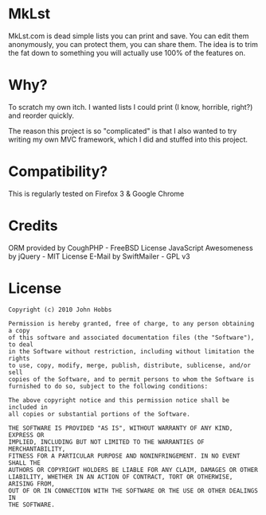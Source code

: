# MkLst

MkLst.com is dead simple lists you can print and save.  You can edit them anonymously, you can protect them, you can share them.  The idea is to trim the fat down to something you will actually use 100% of the features on.

# Why?

To scratch my own itch. I wanted lists I could print (I know, horrible, right?) and reorder quickly.

The reason this project is so "complicated" is that I also wanted to try writing my own MVC framework, which I did and stuffed into this project.

# Compatibility?

This is regularly tested on Firefox 3 & Google Chrome

# Credits

ORM provided by CoughPHP - FreeBSD License
JavaScript Awesomeness by jQuery - MIT License
E-Mail by SwiftMailer - GPL v3

# License

    Copyright (c) 2010 John Hobbs

    Permission is hereby granted, free of charge, to any person obtaining a copy
    of this software and associated documentation files (the "Software"), to deal
    in the Software without restriction, including without limitation the rights
    to use, copy, modify, merge, publish, distribute, sublicense, and/or sell
    copies of the Software, and to permit persons to whom the Software is
    furnished to do so, subject to the following conditions:

    The above copyright notice and this permission notice shall be included in
    all copies or substantial portions of the Software.
  
    THE SOFTWARE IS PROVIDED "AS IS", WITHOUT WARRANTY OF ANY KIND, EXPRESS OR
    IMPLIED, INCLUDING BUT NOT LIMITED TO THE WARRANTIES OF MERCHANTABILITY,
    FITNESS FOR A PARTICULAR PURPOSE AND NONINFRINGEMENT. IN NO EVENT SHALL THE
    AUTHORS OR COPYRIGHT HOLDERS BE LIABLE FOR ANY CLAIM, DAMAGES OR OTHER
    LIABILITY, WHETHER IN AN ACTION OF CONTRACT, TORT OR OTHERWISE, ARISING FROM,
    OUT OF OR IN CONNECTION WITH THE SOFTWARE OR THE USE OR OTHER DEALINGS IN
    THE SOFTWARE.
